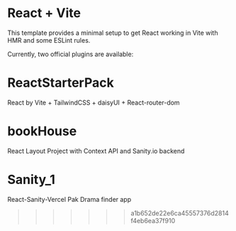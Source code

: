 # React + Vite

This template provides a minimal setup to get React working in Vite with HMR and some ESLint rules.

Currently, two official plugins are available:

# ReactStarterPack
React by Vite + TailwindCSS + daisyUI + React-router-dom

# bookHouse
React Layout Project with Context API and Sanity.io backend

# Sanity_1
React-Sanity-Vercel Pak Drama finder app
>>>>>>> a1b652de22e6ca45557376d2814f4eb6ea37f910

